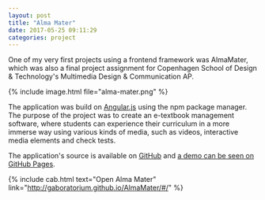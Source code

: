 ```yaml
---
layout: post
title: "Alma Mater"
date: 2017-05-25 09:11:29
categories: project
---
```


One of my very first projects using a frontend framework was AlmaMater, which was also a final project assignment for Copenhagen School of Design & Technology's Multimedia Design & Communication AP. 

{% include image.html file="alma-mater.png" %}

The application was build on [Angular.js](https://angularjs.org/) using the npm package manager. The purpose of the project was to create an e-textbook management software, where students can experience their curriculum in a more immerse way using various kinds of media, such as videos, interactive media elements and check tests.

The application's source is available on [GitHub](https://github.com/gaboratorium/AlmaMater) and [a demo can be seen on GitHub Pages](http://gaboratorium.github.io/AlmaMater/#/).

{% include cab.html text="Open Alma Mater" link="http://gaboratorium.github.io/AlmaMater/#/" %}